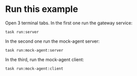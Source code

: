# Run this example

Open 3 terminal tabs. In the first one run the gateway service:

```
task run:server
```

In the second one run the mock-agent server:

```
task run:mock-agent:server
```

In the third, run the mock-agent client:

```
task run:mock-agent:client
```
